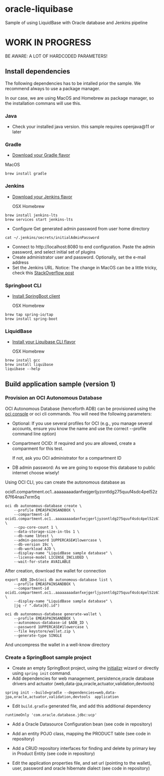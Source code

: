 # oracle-liquibase

Sample of using LiquidBase with Oracle database and Jenkins pipeline

# WORK IN PROGRESS
BE AWARE: A LOT OF HARDCODED PARAMETERS!

## Install dependencies
The following dependencies has to be intalled prior the sample. 
We recommend always to use a package manager.

In our case, we are using MacOS and Homebrew as package manager, so the installation commans will use this.
### Java
* Check your installed java version. this sample requires openjava@11 or later
### Gradle
* [Download your Gradle flavor](https://gradle.org/install/) 

MacOS
```
brew install gradle
```

### Jenkins
* [Download your Jenkins flavor](https://www.jenkins.io/download/)

  OSX Homebrew
```
brew install jenkins-lts
brew services start jenkins-lts
```
* Configure
Get generated admin password from user home directory
```
cat ~/.jenkins/secrets/initialAdminPassword
```

* Connect to http://localhost:8080 to end configuration. Paste the admin password, and select initial set of plugins
* Create administrator user and password. Optionally, set the e-mail address
* Set the Jenkins URL. Notice: The change in MacOS can be a little tricky, check this [StackOverflow post](https://stackoverflow.com/questions/7139338/change-jenkins-port-on-macos)

### Springboot CLI
* [Install SpringBoot client](https://docs.spring.io/spring-boot/docs/current/reference/html/getting-started.html#getting-started-installing-spring-boot)

  OSX Homebrew
```
brew tap spring-io/tap
brew install spring-boot
```

### LiquidBase
* [Install your Liquibase CLI flavor](https://www.liquibase.org/download)

  OSX Homebrew
```
brew install gcc
brew install liquibase
liquibase --help
```


## Build application sample (version 1)
### Provision an OCI Autonomous Database
OCI Autonomous Database (henceforth ADB) can be provisioned using the [oci console](https://cloud.oracle.com) or oci cli commands.
You will need the following parameters:
* Optional: If you use several profiles for OCI (e.g., you manage several accounts, ensure you know the name and use the correct --profile command line option)
* Compartment OCID: If required and you are allowed, create a comparment for this test. 

  If not, ask you OCI administrator for a compartment ID
* DB admin password: As we are going to expose this database to public internet choose wisely!


Using OCI CLI, you can create the autonomous database as

ocid1.compartment.oc1..aaaaaaaadanfxejgerljyzontldg275quuf4sdc4pel52z67f64nas7xrm5q


```
oci db autonomous-database create \
	--profile EMEASPAINSANDBOX \
	--compartment-id ocid1.compartment.oc1..aaaaaaaadanfxejgerljyzontldg275quuf4sdc4pel52z67f64nas7xrm5q \
	--cpu-core-count 1 \
	--data-storage-size-in-tbs 1 \
	--db-name lbtest \
	--admin-password 1UPPERCASE#1lowercase \
	--db-version 19c \
	--db-workload AJD \
	--display-name "LiquidBase sample database" \
	--license-model LICENSE_INCLUDED \
	--wait-for-state AVAILABLE
```

After creation, download the wallet for connection
```
export ADB_ID=$(oci db autonomous-database list \
	--profile EMEASPAINSANDBOX \
	--compartment-id ocid1.compartment.oc1..aaaaaaaadanfxejgerljyzontldg275quuf4sdc4pel52z67f64nas7xrm5q \
	--display-name "LiquidBase sample database" \
	|jq -r ".data[0].id")

oci db autonomous-database generate-wallet \
	--profile EMEASPAINSANDBOX \
	--autonomous-database-id $ADB_ID \
	--password 1UPPERCASE#1lowercase \
	--file keystore/wallet.zip \
	--generate-type SINGLE 
```

And uncompress the wallet in a well-know directory

### Create a SpringBoot sample project
* Create an empty SpringBoot project, using the [initializr](https://start.spring.io/) wizard or directly using `spring init` command.
* Add dependencies for web management, persistence,oracle database drivers and actuator (web,data-jpa,oracle,actuator,validation,devtools)

```
spring init --build=gradle --dependencies=web,data-jpa,oracle,actuator,validation,devtools  application
```

* Edit `build.gradle` generated file, and add this additional dependency
```
runtimeOnly 'com.oracle.database.jdbc:ucp'
```

* Add a Oracle Datasource Configuration bean (see code in repository)

* Add an entity POJO class, mapping the PRODUCT table (see code in repository)

* Add a CRUD repository interfaces for finding and delete by primary key  in Product Entity (see code in repository)

* Edit the application properties file, and set url (pointing to the wallet), user, password and oracle hibernate dialect (see code in repository)









